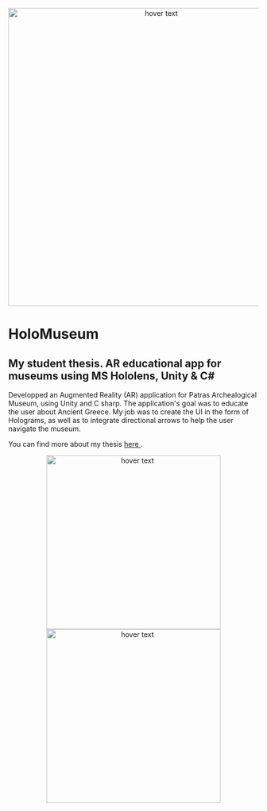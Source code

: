 
<p align="center">
  <img src="https://user-images.githubusercontent.com/34251172/131212931-b495b999-a82a-4681-99e3-5b7c9352698b.jpg" width="600" title="hover text">
</p>
<h1>HoloMuseum</h1>
<h2>My student thesis. AR educational app for museums using MS Hololens, Unity &amp; C#</h2>
<p>Developped an Augmented Reality (AR) application for Patras Archealogical Museum, using Unity and C sharp. The application's goal was to educate the user about Ancient Greece. My job was to create the UI in the form of Holograms, as well as to integrate directional arrows to help the user navigate the museum.</p>
<p>You can find more about my thesis <a href="http://hdl.handle.net/10889/14984">here </a>. </p>
<p align="center">
  <img src="https://user-images.githubusercontent.com/34251172/131212936-7ee82bec-bc4d-41f0-8a66-a7783e9cce29.jpg" width="350" title="hover text">
  <img src="https://user-images.githubusercontent.com/34251172/131212991-5d637350-27f1-4f3f-98a3-f260e3bc4796.jpg" width="350" title="hover text">
</p>
